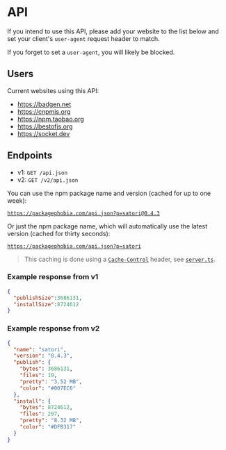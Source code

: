 # API

If you intend to use this API, please add your website to the list below and set your client's `user-agent` request header to match.

If you forget to set a `user-agent`, you will likely be blocked.

## Users

Current websites using this API:

- https://badgen.net
- https://cnpmjs.org
- https://npm.taobao.org
- https://bestofjs.org
- https://socket.dev

## Endpoints

- v1: `GET /api.json`
- v2: `GET /v2/api.json`

You can use the npm package name and version (cached for up to one week):

[`https://packagephobia.com/api.json?p=satori@0.4.3`](https://packagephobia.com/api.json?p=satori@0.4.3)

Or just the npm package name, which will automatically use the latest version (cached for thirty seconds):

[`https://packagephobia.com/api.json?p=satori`](https://packagephobia.com/api.json?p=satori)

> This caching is done using a [`Cache-Control`](https://developer.mozilla.org/en-US/docs/Web/HTTP/Headers/Cache-Control) header, see [`server.ts`](https://github.com/styfle/packagephobia/blob/main/src/server.ts).

### Example response from v1

```json
{
  "publishSize":3686131,
  "installSize":8724612
}
```

### Example response from v2

```json
{
  "name": "satori",
  "version": "0.4.3",
  "publish": {
    "bytes": 3686131,
    "files": 19,
    "pretty": "3.52 MB",
    "color": "#007EC6"
  },
  "install": {
    "bytes": 8724612,
    "files": 297,
    "pretty": "8.32 MB",
    "color": "#DFB317"
  }
}
```
